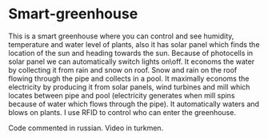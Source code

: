 # Smart-greenhouse
This is a smart greenhouse where you can control and see humidity, temperature and water level of plants, also it has solar panel which finds the location of the sun and heading towards the sun. Because of photocells in solar panel we can automatically switch lights on\off. It economs the water by collecting it from rain and snow on roof. Snow and rain on the roof flowing through the pipe and collects in a pool. It maximally economs the electricity by producing it from solar panels, wind turbines and mill which locates between pipe and pool (electricity generates when mill spins because of water which flows through the pipe). It automatically waters and blows on plants. I use RFID to control who can enter the greenhouse.

Code commented in russian.
Video in turkmen.
